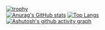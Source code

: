 [![trophy](https://github-profile-trophy.vercel.app/?username=ivangong24&theme=onedark&rank=SSS,SS,S,AAA,AA,A,B,C)](https://github.com/ryo-ma/github-profile-trophy)\
[![Anurag's GitHub stats](https://github-readme-stats.vercel.app/api?username=ivangong24&include_all_commits&hide_title=true&hide_border=true&show_icons=trueline_height=21&text_color=000&icon_color=000&bg_color=0,ea6161,ffc64d,fffc4d,52fa5a&theme=graywhite)](https://github.com/anuraghazra/github-readme-stats) 
[![Top Langs](https://github-readme-stats.vercel.app/api/top-langs/?username=ivangong24&hide=html&hide_title=true&hide_border=true&layout=donut&langs_count=6&text_color=000&icon_color=fff&bg_color=0,52fa5a,4dfcff,c64dff&theme=graywhite)](https://github.com/anuraghazra/github-readme-stats) \
[![Ashutosh's github activity graph](https://github-readme-activity-graph.vercel.app/graph?username=ivangong24&theme=react-dark)](https://github.com/ashutosh00710/github-readme-activity-graph)
